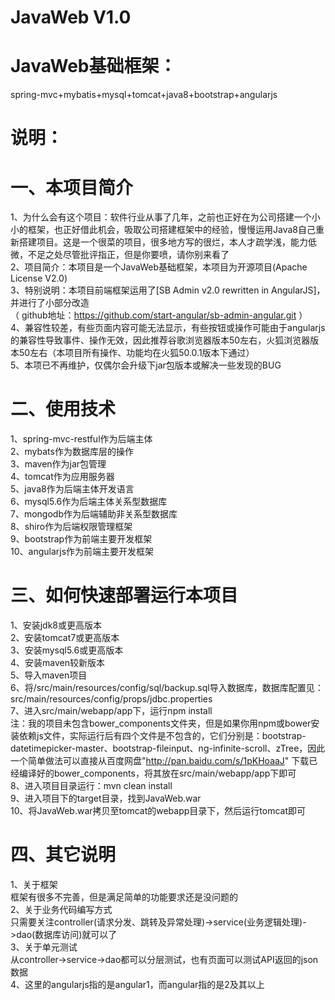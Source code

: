 # JavaWeb V1.0
# JavaWeb基础框架：
spring-mvc+mybatis+mysql+tomcat+java8+bootstrap+angularjs                     
# 说明：
# 一、本项目简介
1、为什么会有这个项目：软件行业从事了几年，之前也正好在为公司搭建一个小小的框架，也正好借此机会，吸取公司搭建框架中的经验，慢慢运用Java8自己重新搭建项目。这是一个很菜的项目，很多地方写的很烂，本人才疏学浅，能力低微，不足之处尽管批评指正，但是你要喷，请你别来看了            
2、项目简介：本项目是一个JavaWeb基础框架，本项目为开源项目(Apache License V2.0)     
3、特别说明：本项目前端框架运用了[SB Admin v2.0 rewritten in AngularJS]，并进行了小部分改造       
（ github地址：https://github.com/start-angular/sb-admin-angular.git ）    
4、兼容性较差，有些页面内容可能无法显示，有些按钮或操作可能由于angularjs的兼容性导致事件、操作无效，因此推荐谷歌浏览器版本50左右，火狐浏览器版本50左右（本项目所有操作、功能均在火狐50.0.1版本下通过）     
5、本项已不再维护，仅偶尔会升级下jar包版本或解决一些发现的BUG      
# 二、使用技术
1、spring-mvc-restful作为后端主体  
2、mybats作为数据库层的操作  
3、maven作为jar包管理    
4、tomcat作为应用服务器   
5、java8作为后端主体开发语言     
6、mysql5.6作为后端主体关系型数据库   
7、mongodb作为后端辅助非关系型数据库   
8、shiro作为后端权限管理框架   
9、bootstrap作为前端主要开发框架   
10、angularjs作为前端主要开发框架   
# 三、如何快速部署运行本项目
1、安装jdk8或更高版本   
2、安装tomcat7或更高版本    
3、安装mysql5.6或更高版本    
4、安装maven较新版本   
5、导入maven项目   
6、将/src/main/resources/config/sql/backup.sql导入数据库，数据库配置见：src/main/resources/config/props/jdbc.properties   
7、进入src/main/webapp/app下，运行npm install         
注：我的项目未包含bower_components文件夹，但是如果你用npm或bower安装依赖js文件，实际运行后有四个文件是不包含的，它们分别是：bootstrap-datetimepicker-master、bootstrap-fileinput、ng-infinite-scroll、zTree，因此一个简单做法可以直接从百度网盘"http://pan.baidu.com/s/1pKHoaaJ" 下载已经编译好的bower_components，将其放在src/main/webapp/app下即可           
8、进入项目目录运行：mvn clean install                                        
9、进入项目下的target目录，找到JavaWeb.war                    
10、将JavaWeb.war拷贝至tomcat的webapp目录下，然后运行tomcat即可          
# 四、其它说明
1、关于框架                 
框架有很多不完善，但是满足简单的功能要求还是没问题的               
2、关于业务代码编写方式               
只需要关注controller(请求分发、跳转及异常处理)->service(业务逻辑处理)->dao(数据库访问)就可以了              
3、关于单元测试                
从controller->service->dao都可以分层测试，也有页面可以测试API返回的json数据             
4、这里的angularjs指的是angular1，而angular指的是2及其以上   
